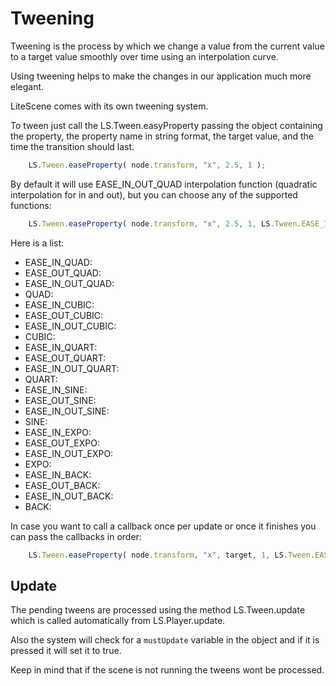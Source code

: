 # Tweening #

Tweening is the process by which we change a value from the current value to a target value smoothly over time using an interpolation curve.

Using tweening helps to make the changes in our application much more elegant.

LiteScene comes with its own tweening system.

To tween just call the LS.Tween.easyProperty passing the object containing the property, the property name in string format, the target value, and the time the transition should last.

```javascript
  	LS.Tween.easeProperty( node.transform, "x", 2.5, 1 );
```

By default it will use EASE_IN_OUT_QUAD interpolation function (quadratic interpolation for in and out), but you can choose any of the supported functions:

```javascript
  	LS.Tween.easeProperty( node.transform, "x", 2.5, 1, LS.Tween.EASE_IN_CUBIC );
```
Here is a list:

- EASE_IN_QUAD:
- EASE_OUT_QUAD: 
- EASE_IN_OUT_QUAD: 
- QUAD: 
- EASE_IN_CUBIC: 
- EASE_OUT_CUBIC: 
- EASE_IN_OUT_CUBIC: 
- CUBIC: 
- EASE_IN_QUART:
- EASE_OUT_QUART: 
- EASE_IN_OUT_QUART: 
- QUART: 
- EASE_IN_SINE: 
- EASE_OUT_SINE: 
- EASE_IN_OUT_SINE: 
- SINE: 
- EASE_IN_EXPO:
- EASE_OUT_EXPO:
- EASE_IN_OUT_EXPO:
- EXPO: 
- EASE_IN_BACK: 
- EASE_OUT_BACK:
- EASE_IN_OUT_BACK:
- BACK: 

In case you want to call a callback once per update or once it finishes you can pass the callbacks in order:

```javascript
  	LS.Tween.easeProperty( node.transform, "x", target, 1, LS.Tween.EASE_IN_CUBIC, on_complete, on_progress );
```

## Update ##

The pending tweens are processed using the method LS.Tween.update which is called automatically from LS.Player.update.

Also the system will check for a ```mustUpdate``` variable in the object and if it is pressed it will set it to true.

Keep in mind that if the scene is not running the tweens wont be processed.
